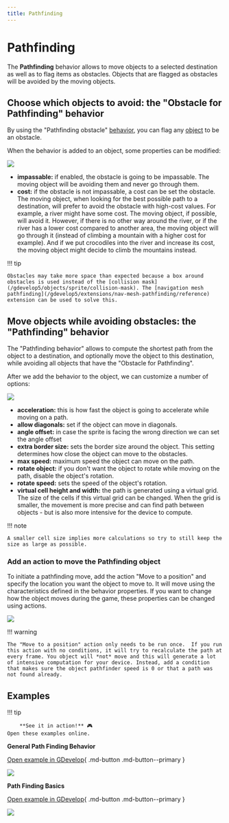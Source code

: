 ```yaml
---
title: Pathfinding
---
```

# Pathfinding

The **Pathfinding** behavior allows to move objects to a selected destination as well as to flag items as obstacles. Objects that are flagged as obstacles will be avoided by the moving objects.

## Choose which objects to avoid: the "Obstacle for Pathfinding" behavior

By using the "Pathfinding obstacle" [behavior](/gdevelop5/behaviors), you can flag any [object](/gdevelop5/objects) to be an obstacle.

When the behavior is added to an object, some properties can be modified:

![](/gdevelop5/behaviors/pathfinding/pasted/20230304-155732.png)

  * **impassable:** if enabled, the obstacle is going to be impassable. The moving object will be avoiding them and never go through them.
  * **cost:** if the obstacle is not impassable, a cost can be set the obstacle. The moving object, when looking for the best possible path to a destination, will prefer to avoid the obstacle with high-cost values. For example, a river might have some cost. The moving object, if possible, will avoid it. However, if there is no other way around the river, or if the river has a lower cost compared to another area, the moving object will go through it (instead of climbing a mountain with a higher cost for example). And if we put crocodiles into the river and increase its cost, the moving object might decide to climb the mountains instead.

!!! tip

    Obstacles may take more space than expected because a box around obstacles is used instead of the [collision mask](/gdevelop5/objects/sprite/collision-mask). The [navigation mesh pathfinding](/gdevelop5/extensions/nav-mesh-pathfinding/reference) extension can be used to solve this.

## Move objects while avoiding obstacles: the "Pathfinding" behavior

The "Pathfinding behavior" allows to compute the shortest path from the object to a destination, and optionally move the object to this destination, while avoiding all objects that have the "Obstacle for Pathfinding".

After we add the behavior to the object, we can customize a number of options:

![](/gdevelop5/behaviors/pathfinding/pasted/20230304-160035.png)

  * **acceleration:** this is how fast the object is going to accelerate while moving on a path.
  * **allow diagonals:** set if the object can move in diagonals.
  * **angle offset:** in case the sprite is facing the wrong direction we can set the angle offset
  * **extra border size:** sets the border size around the object. This setting determines how close the object can move to the obstacles.
  * **max speed:** maximum speed the object can move on the path.
  * **rotate object:** if you don't want the object to rotate while moving on the path, disable the object's rotation.
  * **rotate speed:** sets the speed of the object's rotation.
  * **virtual cell height and width:** the path is generated using a virtual grid. The size of the cells if this virtual grid can be changed. When the grid is smaller, the movement is more precise and can find path between objects - but is also more intensive for the device to compute.

!!! note

    A smaller cell size implies more calculations so try to still keep the size as large as possible.

### Add an action to move the Pathfinding object

To initiate a pathfinding move, add the action "Move to a position" and specify the location you want the object to move to. 
It will move using the characteristics defined in the behavior properties. 
If you want to change how the object moves during the game, these properties can be changed using actions.

![](/gdevelop5/behaviors/pathfindingmoveactionwithcondition.jpg)

!!! warning

    The "Move to a position" action only needs to be run once.  If you run this action with no conditions, it will try to recalculate the path at every frame. You object will *not* move and this will generate a lot of intensive computation for your device. Instead, add a condition that makes sure the object pathfinder speed is 0 or that a path was not found already. 

## Examples 

!!! tip
    
        **See it in action!** 🎮  
    Open these examples online.

**General Path Finding Behavior**

[Open example in GDevelop](https://editor.gdevelop.io/?project=example://pathfinding){ .md-button .md-button--primary }

[![](/gdevelop5/behaviors/pathfindinggeneral.png)](https://editor.gdevelop.io/?project=example://pathfinding)

  

**Path Finding Basics**

[Open example in GDevelop](https://editor.gdevelop.io/?project=example://pathfinding-basics){ .md-button .md-button--primary }

[![](/gdevelop5/behaviors/pathfindingbasics.png)](https://editor.gdevelop.io/?project=example://pathfinding-basics)
